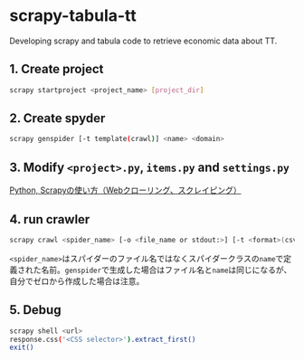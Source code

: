 # scrapy-tabula-tt
Developing scrapy and tabula code to retrieve economic data about TT.

## 1. Create project
```bash
scrapy startproject <project_name> [project_dir]
```
## 2. Create spyder
```bash
scrapy genspider [-t template(crawl)] <name> <domain>
```
## 3. Modify `<project>.py`, `items.py` and `settings.py`
<a href="https://note.nkmk.me/python-scrapy-tutorial/" target="_blank">Python, Scrapyの使い方（Webクローリング、スクレイピング）</a>

## 4. run crawler
```bash
scrapy crawl <spider_name> [-o <file_name or stdout:>] [-t <format>(csv) ] [--nolog]
```
`<spider_name>`はスパイダーのファイル名ではなくスパイダークラスの`name`で定義された名前。`genspider`で生成した場合はファイル名と`name`は同じになるが、自分でゼロから作成した場合は注意。

## 5. Debug
```bash
scrapy shell <url>
response.css('<CSS selector>').extract_first()
exit()
```
